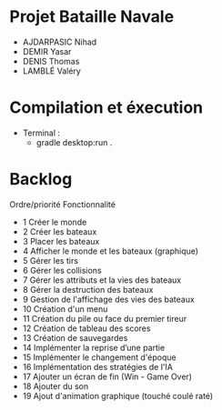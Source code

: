 # Projet Bataille Navale

  - AJDARPASIC Nihad
  - DEMIR Yasar 
  - DENIS Thomas
  - LAMBLÉ Valéry
  
# Compilation et éxecution
  - Terminal :
  	- gradle desktop:run .
    
# Backlog
  Ordre/priorité  Fonctionnalité
  -  1                 Créer le monde
  -  2                 Créer les bateaux
  -  3                 Placer les bateaux
  -  4                 Afficher le monde et les bateaux (graphique)
  -  5                 Gérer les tirs
  -  6                 Gérer les collisions
  -  7                 Gérer les attributs et la vies des bateaux
  -  8                 Gérer la destruction des bateaux
  -  9                 Gestion de l'affichage des vies des bateaux
  -  10                Création d'un menu
  -  11                Création du pile ou face du premier tireur
  -  12                Création de tableau des scores
  -  13                Création de sauvegardes
  -  14                Implémenter la reprise d’une partie
  -  15                Implémenter le changement d'époque
  -  16                Implémentation des stratégies de l'IA
  -  17                Ajouter un écran de fin (Win - Game Over)
  -  18                Ajouter du son
  -  19                Ajout d'animation graphique (touché coulé raté)

